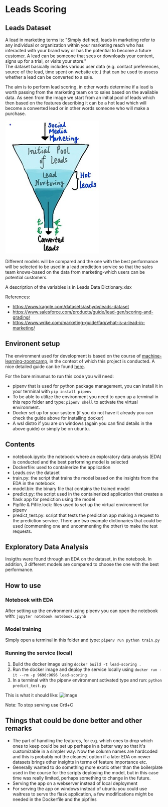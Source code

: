 # Leads Scoring

## Leads Dataset
A lead in marketing terms is: "Simply defined, leads in marketing refer to any individual or organization within your marketing reach who has interacted with your brand way or has the potential to become a future customer. A lead can be someone that sees or downloads your content, signs up for a trial, or visits your store."  
The dataset basically includes various user data (e.g. contact preferences, source of the lead, time spent on website etc.) that can be used to assess whether a lead can be converted to a sale.

The aim is to perform lead scoring, in other words determine if a lead is worth passing from the marketing team on to sales based on the available data. As seen from the image we start from an initial pool of leads which then based on the features describing it can be a hot lead which will become a converted lead or in other words someone who will make a purchase.


![Image](image.jpg)

Different models will be compared and the one with the best performance will be selected to be used in a lead prediction service so that the sales team knows-based on the data from marketing-which users can be potential customers. 


A description of the variables is in Leads Data Dictionary.xlsx

References:
- https://www.kaggle.com/datasets/ashydv/leads-dataset
- https://www.salesforce.com/products/guide/lead-gen/scoring-and-grading/
- https://www.wrike.com/marketing-guide/faq/what-is-a-lead-in-marketing/

## Environent setup
The environment used for development is based on the course of [machine-learning-zoomcamp](https://github.com/DataTalksClub/machine-learning-zoomcamp), in the context of which this project is conducted. A nice detailed guide can be found [here](https://github.com/MemoonaTahira/MLZoomcamp2022/blob/main/Notes/Week_5-flask_and_docker_for_deployment/readme.md).

For the bare minumus to run this code you will need:
- pipenv that is used for python package management, you can install it in your terminal with `pip install pipenv`
- To be able to utilize the environment you need to open up a terminal in this repo folder and type: `pipenv shell` to activate the virtual environment.
- Docker set up for your system (if you do not have it already you can check the guide above for installing docker)
- A wsl distro if you are on windows (again you can find details in the above guide) or simply be on ubuntu. 
  
## Contents
- notebook.ipynb: the notebook where an exploratory data analysis (EDA) is conducted and the best performing model is selected
- Dockerfile: used to containerize the application
- Leads.csv: the dataset
- train.py: the script that trains the model based on the insights from the EDA in the notebook
- model.bin: the binary file that contains the trained model
- predict.py: the script used in the containerized application that creates a flask app for prediction using the model
- Pipfile & Pifile.lock: files used to set up the virtual environment for pipenv
- predict_test.py: script that tests the prediction app making a request to the prediction service. There are two example dictionaries that could be used (commenting one and uncommenting the other) to make the test requests.

## Exploratory Data Analysis
Insigths were found through an EDA on the dataset, in the notebook. In addition, 3 different models are compared to choose the one with the best performance.

## How to use
### Notebook with EDA
  After setting up the environment using pipenv you can open the notebook with: `jupyter notebook notebook.ipynb`
### Model training
  Simply open a terminal in this folder and type: `pipenv run python train.py`
### Running the service (local)
1. Build the docker image using `docker build -t lead-scoring .`
2. Run the docker image and deploy the service locally using `docker run -it --rm -p 9696:9696 lead-scoring`
3. In a terminal with the pipenv environment activated type and run: `python predict_test.py`

This is what it should like:
![image](https://github.com/g-verikios/Lead-Scoring/assets/113807311/67def9b4-9d48-4a68-93e2-a8ee6f9b532f)

Note: To stop serving use Crtl+C

## Things that could be done better and other remarks
- The part of handling the features, for e.g. which ones to drop which ones to keep could be set up perhaps in a better way so that it's customizable in a simpler way. Now the column names are hardcoded and this is probably not the cleanest option if a later EDA on newer datasets brings other insights in terms of feature importance etc.
- Generally wanted to do something more exotic other than the boilerplate used in the course for the scripts deploying the model, but in this case time was really limited, perhaps something to change in the future.
- Serving the app on a webserver instead of local deployment
- For serving the app on windows instead of ubuntu you could use waitress to serve the flask application, a few modifications might be needed in the Dockerfile and the pipfiles
